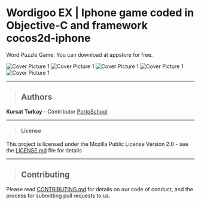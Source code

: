 # Wordigoo EX | Iphone game coded in Objective-C and framework cocos2d-iphone
 
 Word Puzzle Game.
You can download at appstore for free.


![Cover Picture 1](./coverpics/coverpic1.jpg)
![Cover Picture 1](./coverpics/coverpic2.jpg)
![Cover Picture 1](./coverpics/coverpic3.jpg)
![Cover Picture 1](./coverpics/coverpic4.jpg)
![Cover Picture 1](./coverpics/coverpic5.jpg)

---
>## Authors
>
  **Kursat Turkay** - Contributor [PortoSchool](https://github.com/kursatturkay/com.tarzmedia.Wordigoo.iphone)

---

>#### License

This project is licensed under the Mozilla Public License Version 2.0 - see the [LICENSE.md](./LICENSE.md) file for details

---
>
>## Contributing
>

Please read [CONTRIBUTING.md](https://https://github.com/kursatturkay/com.tarzmedia.Wordigoo.iphone/blob/master/CONTRIBUTING.md) for details on our code of conduct, and the process for submitting pull requests to us.
